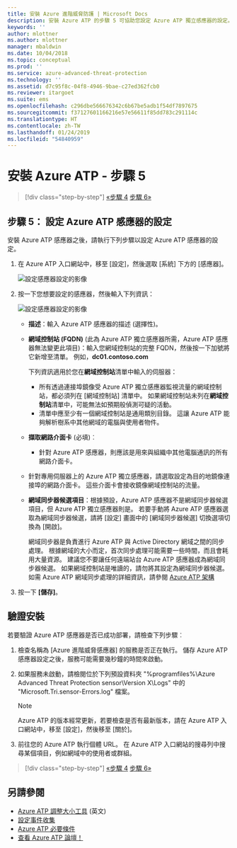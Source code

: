 ```yaml
---
title: 安裝 Azure 進階威脅防護 | Microsoft Docs
description: 安裝 Azure ATP 的步驟 5 可協助您設定 Azure ATP 獨立感應器的設定。
keywords: ''
author: mlottner
ms.author: mlottner
manager: mbaldwin
ms.date: 10/04/2018
ms.topic: conceptual
ms.prod: ''
ms.service: azure-advanced-threat-protection
ms.technology: ''
ms.assetid: d7c95f8c-04f8-4946-9bae-c27ed362fcb0
ms.reviewer: itargoet
ms.suite: ems
ms.openlocfilehash: c296dbe566676342c6b67be5adb1f54df7897675
ms.sourcegitcommit: f37127601166216e57e56611f85dd783c291114c
ms.translationtype: HT
ms.contentlocale: zh-TW
ms.lasthandoff: 01/24/2019
ms.locfileid: "54840959"
---
```

# <a name="install-azure-atp---step-5"></a>安裝 Azure ATP - 步驟 5

> [!div class="step-by-step"]
> [«步驟 4](install-atp-step4.md)
> [步驟 6»](install-atp-step6-vpn.md)



## <a name="step-5-configure-the-azure-atp-sensor-settings"></a>步驟 5： 設定 Azure ATP 感應器的設定
安裝 Azure ATP 感應器之後，請執行下列步驟以設定 Azure ATP 感應器的設定。

1. 在 Azure ATP 入口網站中，移至 [設定]，然後選取 [系統] 下方的 [感應器]。
   
    ![設定感應器設定的影像](media/atp-sensor-config.png)


2. 按一下您想要設定的感應器，然後輸入下列資訊：

   ![設定感應器設定的影像](media/atp-sensor-config-2.png)

   - **描述**：輸入 Azure ATP 感應器的描述 (選擇性)。
   - **網域控制站 (FQDN)** (此為 Azure ATP 獨立感應器所需，Azure ATP 感應器無法變更此項目)：輸入您網域控制站的完整 FQDN，然後按一下加號將它新增至清單。 例如，**dc01.contoso.com**

     下列資訊適用於您在**網域控制站**清單中輸入的伺服器：
     - 所有透過連接埠鏡像受 Azure ATP 獨立感應器監視流量的網域控制站，都必須列在 [網域控制站] 清單中。 如果網域控制站未列在**網域控制站**清單中，可能無法如預期般偵測可疑的活動。
     - 清單中應至少有一個網域控制站是通用類別目錄。 這讓 Azure ATP 能夠解析樹系中其他網域的電腦與使用者物件。

   - **擷取網路介面卡** (必填)︰
   
     - 針對 Azure ATP 感應器，則應該是用來與組織中其他電腦通訊的所有網路介面卡。
   - 針對專用伺服器上的 Azure ATP 獨立感應器，請選取設定為目的地鏡像連接埠的網路介面卡。 這些介面卡會接收鏡像網域控制站的流量。

   - **網域同步器候選項目**：根據預設，Azure ATP 感應器不是網域同步器候選項目，但 Azure ATP 獨立感應器則是。 若要手動將 Azure ATP 感應器選取為網域同步器候選，請將 [設定] 畫面中的 [網域同步器候選] 切換選項切換為 [開啟]。 
    
       網域同步器是負責進行 Azure ATP 與 Active Directory 網域之間的同步處理。 根據網域的大小而定，首次同步處理可能需要一些時間，而且會耗用大量資源。 
     建議您不要讓任何遠端站台 Azure ATP 感應器成為網域同步器候選。
     如果網域控制站是唯讀的，請勿將其設定為網域同步器候選。 如需 Azure ATP 網域同步處理的詳細資訊，請參閱 [Azure ATP 架構](atp-architecture.md#azure-atp-sensor-features)
  
3. 按一下 **[儲存]**。


## <a name="validate-installations"></a>驗證安裝
若要驗證 Azure ATP 感應器是否已成功部署，請檢查下列步驟︰

1. 檢查名稱為 [Azure 進階威脅感應器] 的服務是否正在執行。 儲存 Azure ATP 感應器設定之後，服務可能需要幾秒鐘的時間來啟動。

2. 如果服務未啟動，請檢閱位於下列預設資料夾 "%programfiles%\Azure Advanced Threat Protection sensor\Version X\Logs" 中的 "Microsoft.Tri.sensor-Errors.log" 檔案。
 
   >[!NOTE]
   > Azure ATP 的版本經常更新，若要檢查是否有最新版本，請在 Azure ATP 入口網站中，移至 [設定]，然後移至 [關於]。 

3. 前往您的 Azure ATP 執行個體 URL。 在 Azure ATP 入口網站的搜尋列中搜尋某個項目，例如網域中的使用者或群組。



> [!div class="step-by-step"]
> [«步驟 4](install-atp-step4.md)
> [步驟 6»](install-atp-step6-vpn.md)



## <a name="see-also"></a>另請參閱

- [Azure ATP 調整大小工具](http://aka.ms/aatpsizingtool) \(英文\)
- [設定事件收集](configure-event-collection.md)
- [Azure ATP 必要條件](atp-prerequisites.md)
- [查看 Azure ATP 論壇！](https://aka.ms/azureatpcommunity)
